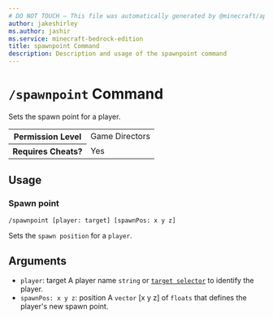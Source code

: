 ```yaml
---
# DO NOT TOUCH — This file was automatically generated by @minecraft/api-docs-generator, to report problems file an issue at https://github.com/Mojang/minecraft-scripting-libraries
author: jakeshirley
ms.author: jashir
ms.service: minecraft-bedrock-edition
title: spawnpoint Command
description: Description and usage of the spawnpoint command
---
```

# `/spawnpoint` Command
Sets the spawn point for a player.

<table>
  <tr>
    <th>Permission Level</th>
    <td>Game Directors</td>
  </tr>
  <tr>
    <th>Requires Cheats?</th>
    <td>Yes</td>
  </tr>
</table>

## Usage
### Spawn point
`/spawnpoint [player: target] [spawnPos: x y z]`

Sets the `spawn position` for a `player`.

## Arguments
- `player`: target
A player name `string` or [`target selector`](https://learn.microsoft.com/minecraft/creator/documents/commandsintroduction#target-selectors) to identify the player.
- `spawnPos: x y z`: position
A `vector` [x y z] of `floats` that defines the player's new spawn point.
